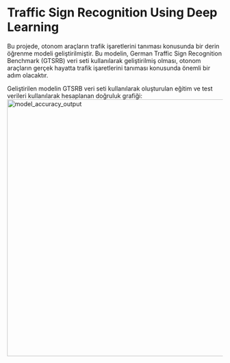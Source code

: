 # Traffic Sign Recognition Using Deep Learning
Bu projede, otonom araçların trafik işaretlerini tanıması konusunda bir derin öğrenme modeli geliştirilmiştir. Bu modelin, German Traffic Sign Recognition Benchmark (GTSRB) veri seti kullanılarak geliştirilmiş olması, otonom araçların gerçek hayatta trafik işaretlerini tanıması konusunda önemli bir adım olacaktır. 

Geliştirilen modelin GTSRB veri seti kullanılarak oluşturulan eğitim ve test verileri kullanılarak hesaplanan doğruluk grafiği:
<br/>
<img width="600" alt="model_accuracy_output" src="https://user-images.githubusercontent.com/5096822/212103747-e97aa8b6-24b8-40b5-b292-ab2e4517385b.png">
